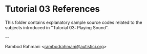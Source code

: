 # Tutorial 03 References

This folder contains explanatory sample source codes related to the subjects introduced in "Tutorial 03: Playing Sound".

--

Rambod Rahmani <<rambodrahmani@autistici.org>>
